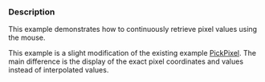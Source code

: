 ### Description

This example demonstrates how to continuously retrieve pixel values using the mouse.

This example is a slight modification of the existing example [PickPixel](../PickPixel). The main difference is the display of the
exact pixel coordinates and values instead of interpolated values.
